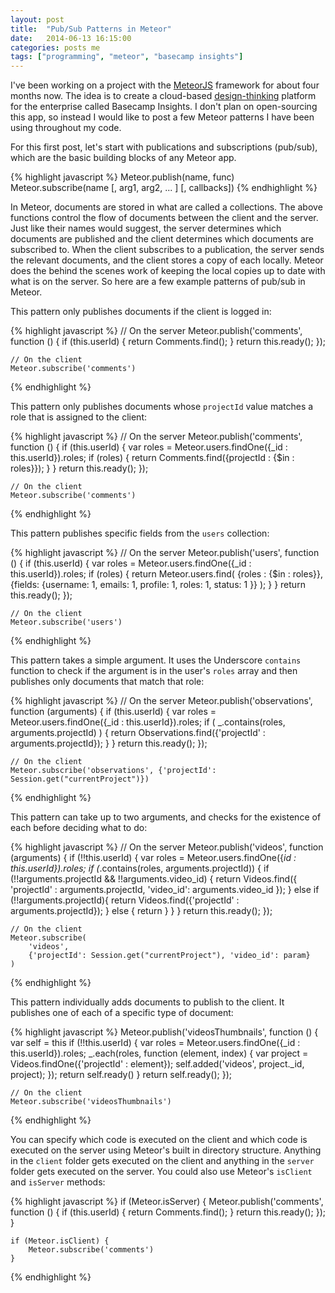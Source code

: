 ```yaml
---
layout: post
title:  "Pub/Sub Patterns in Meteor"
date:   2014-06-13 16:15:00
categories: posts me
tags: ["programming", "meteor", "basecamp insights"]
---
```


I've been working on a project with the [MeteorJS](http://www.meteor.com) framework for about four months now.  The idea is to create a cloud-based [design-thinking](http://en.wikipedia.org/wiki/Design_thinking) platform for the enterprise called Basecamp Insights.  I don't plan on open-sourcing this app, so instead I would like to post a few Meteor patterns I have been using throughout my code.

For this first post, let's start with publications and subscriptions (pub/sub), which are the basic building blocks of any Meteor app.

{% highlight javascript %}
	Meteor.publish(name, func)
	Meteor.subscribe(name [, arg1, arg2, ... ] [, callbacks])
{% endhighlight %}

In Meteor, documents are stored in what are called a collections. The above functions control the flow of documents between the client and the server.  Just like their names would suggest, the server determines which documents are published and the client determines which documents are subscribed to.  When the client subscribes to a publication, the server sends the relevant documents, and the client stores a copy of each locally.  Meteor does the behind the scenes work of keeping the local copies up to date with what is on the server.  So here are a few example patterns of pub/sub in Meteor.

This pattern only publishes documents if the client is logged in:

{% highlight javascript %}
	// On the server
	  Meteor.publish('comments', function () {
		  if (this.userId) {
			return Comments.find();
		  }
		  return this.ready();
	  });

	// On the client
	Meteor.subscribe('comments')
{% endhighlight %}

This pattern only publishes documents whose `projectId` value matches a role that is assigned to the client:

{% highlight javascript %}
	// On the server
	  Meteor.publish('comments', function () {
		  if (this.userId) {
			var roles = Meteor.users.findOne({_id : this.userId}).roles;
			if (roles) {
				return Comments.find({projectId : {$in : roles}});
			}
		  }
		  return this.ready();
	  });

	// On the client
	Meteor.subscribe('comments')
{% endhighlight %}

This pattern publishes specific fields from the `users` collection:

{% highlight javascript %}
	// On the server
	Meteor.publish('users', function () {
	  if (this.userId) {
		var roles = Meteor.users.findOne({_id : this.userId}).roles;
		if (roles) {
			return Meteor.users.find(
				{roles : {$in : roles}},
				{fields: {username: 1, emails: 1, profile: 1, roles: 1, status: 1 }}
			);
		}
	  }
	  return this.ready();
	});

	// On the client
	Meteor.subscribe('users')
{% endhighlight %}

This pattern takes a simple argument.  It uses the Underscore `contains` function to check if the argument is in the user's `roles` array and then publishes only documents that match that role:

{% highlight javascript %}
	// On the server
	Meteor.publish('observations', function (arguments) {
		if (this.userId) {
			var roles = Meteor.users.findOne({_id : this.userId}).roles;
			if ( _.contains(roles, arguments.projectId) ) {
				return Observations.find({'projectId' : arguments.projectId});
			}
		}
	  return this.ready();
	});

	// On the client
	Meteor.subscribe('observations', {'projectId': Session.get("currentProject")})
{% endhighlight %}

This pattern can take up to two arguments, and checks for the existence of each before deciding what to do:

{% highlight javascript %}
	// On the server
	Meteor.publish('videos', function (arguments) {
		if (!!this.userId) {
			var roles = Meteor.users.findOne({_id : this.userId}).roles;
			if (_.contains(roles, arguments.projectId)) {
				if (!!arguments.projectId && !!arguments.video_id) {
					return Videos.find({
						'projectId' : arguments.projectId,
						'video_id': arguments.video_id
					});
				}
				else if (!!arguments.projectId){
					return Videos.find({'projectId' : arguments.projectId});
				}
				else {
					return
				}
			}
		}
		return this.ready();
	});

	// On the client
	Meteor.subscribe(
		'videos',
		{'projectId': Session.get("currentProject"), 'video_id': param}
	)
{% endhighlight %}

This pattern individually adds documents to publish to the client.  It publishes one of each of a specific type of document:

{% highlight javascript %}
	Meteor.publish('videosThumbnails', function () {
		var self = this
		if (!!this.userId) {
			var roles = Meteor.users.findOne({_id : this.userId}).roles;
			_.each(roles, function (element, index) {
				var project = Videos.findOne({'projectId' : element});
				self.added('videos', project._id, project);
			});
			return self.ready()
		}
		return self.ready();
	});

	// On the client
	Meteor.subscribe('videosThumbnails')
{% endhighlight %}

You can specify which code is executed on the client and which code is executed on the server using Meteor's built in directory structure.  Anything in the `client` folder gets executed on the client and anything in the `server` folder gets executed on the server.  You could also use Meteor's `isClient` and `isServer` methods:

{% highlight javascript %}
	if (Meteor.isServer) {
	  Meteor.publish('comments', function () {
		  if (this.userId) {
			return Comments.find();
		  }
		  return this.ready();
	  });
	}

	if (Meteor.isClient) {
		Meteor.subscribe('comments')
	}
{% endhighlight %}